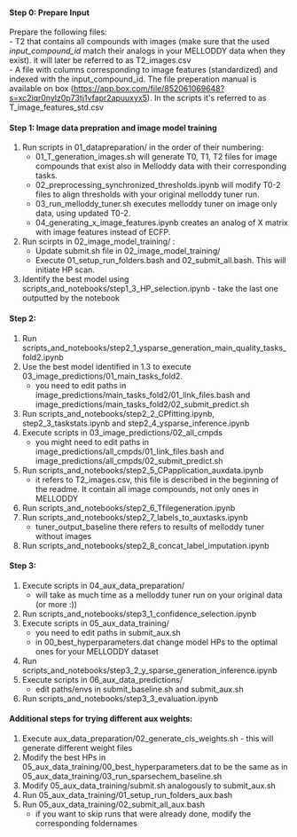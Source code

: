 #### Step 0: Prepare Input

Prepare the following files: \
    - T2 that contains all compounds with images (make sure that the used *input_compound_id* match their analogs in your MELLODDY data when they exist). it will later be referred to as T2_images.csv \
    - A file with columns corresponding to image features (standardized) and indexed with the input_compound_id. The file preperation manual is available on box (https://app.box.com/file/852061069648?s=xc2iqr0nylz0p73tj1vfapr2apuuxyx5). In the scripts it's referred to as T_image_features_std.csv

#### Step 1: Image data prepration and image model training

1. Run scripts in 01_datapreparation/ in the order of their numbering:
    - 01_T_generation_images.sh will generate T0, T1, T2 files for image compounds that exist also in Melloddy data with their corresponding tasks.
    - 02_preprocessing_synchronized_thresholds.ipynb will modify T0-2 files to align thresholds with your original melloddy tuner run.
    - 03_run_melloddy_tuner.sh executes melloddy tuner on image only data, using updated T0-2.
    - 04_generating_x_image_features.ipynb creates an analog of X matrix with image features instead of ECFP.  
2. Run scirpts in  02_image_model_training/ :
    - Update submit.sh file in 02_image_model_training/
    - Execute 01_setup_run_folders.bash and 02_submit_all.bash. This will initiate HP scan.
3. Identify the best model using scripts_and_notebooks/step1_3_HP_selection.ipynb - take the last one outputted by the notebook

#### Step 2:

1. Run scripts_and_notebooks/step2_1_ysparse_generation_main_quality_tasks_fold2.ipynb
2. Use the best model identified in 1.3 to execute 03_image_predictions/01_main_tasks_fold2.
    - you need to edit paths in image_predictions/main_tasks_fold2/01_link_files.bash and image_predictions/main_tasks_fold2/02_submit_predict.sh
3. Run scripts_and_notebooks/step2_2_CPfitting.ipynb, step2_3_taskstats.ipynb and step2_4_ysparse_inference.ipynb
4. Execute scripts in 03_image_predictions/02_all_cmpds
    - you might need to edit paths in image_predictions/all_cmpds/01_link_files.bash and image_predictions/all_cmpds/02_submit_predict.sh
5. Run scripts_and_notebooks/step2_5_CPapplication_auxdata.ipynb
    - it refers to T2_images.csv, this file is described in the beginning of the readme. It contain all image compounds, not only ones in MELLODDY
6. Run scripts_and_notebooks/step2_6_Tfilegeneration.ipynb
7. Run scripts_and_notebooks/step2_7_labels_to_auxtasks.ipynb
    - tuner_output_baseline there refers to results of melloddy tuner without images
8. Run scripts_and_notebooks/step2_8_concat_label_imputation.ipynb

#### Step 3:

1. Execute scripts in 04_aux_data_preparation/
    - will take as much time as a melloddy tuner run on your original data (or more :))
2. Run scripts_and_notebooks/step3_1_confidence_selection.ipynb
3. Execute scripts in 05_aux_data_training/
    - you need to edit paths in submit_aux.sh
    - in 00_best_hyperparameters.dat change model HPs to the optimal ones for your MELLODDY dataset
4. Run scripts_and_notebooks/step3_2_y_sparse_generation_inference.ipynb
5. Execute scripts in 06_aux_data_predictions/
    - edit paths/envs in submit_baseline.sh and submit_aux.sh
6. Run scripts_and_notebooks/step3_3_evaluation.ipynb

#### Additional steps for trying different aux weights:

1. Execute aux_data_preparation/02_generate_cls_weights.sh - this will generate different weight files
2. Modify the best HPs in 05_aux_data_training/00_best_hyperparameters.dat to be the same as in 05_aux_data_training/03_run_sparsechem_baseline.sh
3. Modify 05_aux_data_training/submit.sh analogously to submit_aux.sh
4. Run 05_aux_data_training/01_setup_run_folders_aux.bash
5. Run 05_aux_data_training/02_submit_all_aux.bash
    - if you want to skip runs that were already done, modify the corresponding foldernames
